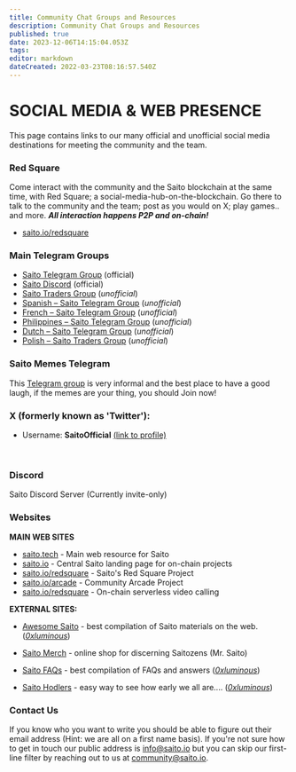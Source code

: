 ```yaml
---
title: Community Chat Groups and Resources
description: Community Chat Groups and Resources
published: true
date: 2023-12-06T14:15:04.053Z
tags: 
editor: markdown
dateCreated: 2022-03-23T08:16:57.540Z
---
```


# SOCIAL MEDIA & WEB PRESENCE
This page contains links to our many official and unofficial social media destinations for meeting the community and the team. 
<br>

### Red Square ###
Come interact with the community and the Saito blockchain at the same time, with Red Square; a social-media-hub-on-the-blockchain. Go there to talk to the community and the team; post as you would on X; play games.. and more.
***All interaction happens P2P and on-chain!***
- [saito.io/redsquare](http://saito.io/redsquare)
<p>
  

### Main Telegram Groups ###

- [Saito Telegram Group](https://t.me/SaitoIO) (official)
- [Saito Discord](https://discord.gg/HjTFh9Tfec) (official)
- [Saito Traders Group](https://t.me/SaitoIO) (*unofficial*)
- [Spanish – Saito Telegram Group](https://t.me/saito_esp) (*unofficial*)
- [French – Saito Telegram Group](https://t.me/Saito_France) (*unofficial*)
- [Philippines – Saito Telegram Group](https://t.me/SaitoPH) (*unofficial*)
- [Dutch – Saito Telegram Group](https://t.me/saitonltg) (*unofficial*)
- [Polish – Saito Traders Group](https://t.me/SaitoTradersPL) (*unofficial*)
<p hidden>- [Chinese – Saito Telegram Group](https://t.me/SaitoNetworkCN) (*unofficial*) </p>
<p>
  


### Saito Memes Telegram ###

This [Telegram group](https://t.me/SaitoMemes) is very informal and the best place to have a good laugh, if the memes are your thing, you should Join now!
<p>
  
### X (formerly known as 'Twitter'):  ###
- Username: **SaitoOfficial** [(link to profile)](https://x.com/SaitoOfficial?s=20)
<br>

### Discord ###

Saito Discord Server (Currently invite-only)

<p>
  
### Websites ###

**MAIN WEB SITES**
- [saito.tech](https://saito.tech) - Main web resource for Saito
- [saito.io](https://saito.io) - Central Saito landing page for on-chain projects
- [saito.io/redsquare](https://saito.io/redsquare) - Saito's Red Square Project
- [saito.io/arcade](https://saito.io/arcade) - Community Arcade Project
- [saito.io/redsquare](https://saito.io/videocall) - On-chain serverless video calling

 
  
**EXTERNAL SITES:**

- [Awesome Saito](https://github.com/0xluminous/awesome-saito) - best compilation of Saito materials on the web. ([*0xluminous*](https://mobile.twitter.com/0xluminous))
- [Saito Merch](https://saitomerch.com) - online shop for discerning Saitozens (Mr. Saito)
- [Saito FAQs](https://saitofaqs.com/) - best compilation of FAQs and answers ([*0xluminous*](https://mobile.twitter.com/0xluminous))
- [Saito Hodlers](https://saitohodlers.com/) - easy way to see how early we all are.... ([*0xluminous*](https://mobile.twitter.com/0xluminous))

  <p>
    
### Contact Us ###

If you know who you want to write you should be able to figure out their email address (Hint: we are all on a first name basis). If you're not sure how to get in touch our public address is info@saito.io but you can skip our first-line filter by reaching out to us at community@saito.io.